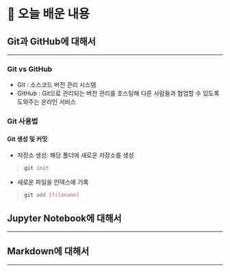 # 📝 오늘 배운 내용
## Git과 GitHub에 대해서
---
### Git vs GitHub
* Git : 소스코드 버전 관리 시스템
* GitHub : Git으로 관리되는 버전 관리를 호스팅해 다른 사람들과 협업할 수 있도록 도와주는 온라인 서비스

### Git 사용법
#### Git 생성 및 커밋
* 저장소 생성: 해당 폴더에 새로운 저장소를 생성
> ```bash
> git init
> ```
* 새로운 파일을 인덱스에 기록
> ```bash
> git add [filename]
> ```


## Jupyter Notebook에 대해서
---

## Markdown에 대해서
---
